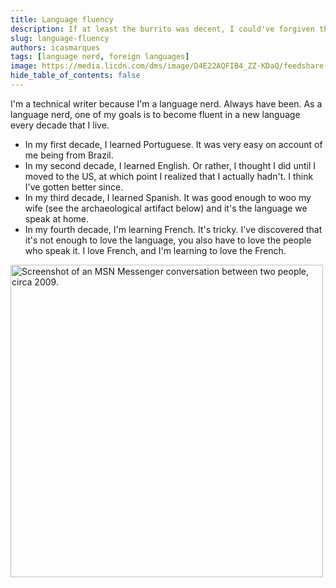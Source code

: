 ```yaml
---
title: Language fluency
description: If at least the burrito was decent, I could've forgiven the lousy copy.
slug: language-fluency
authors: icasmarques
tags: [language nerd, foreign languages]
image: https://media.licdn.com/dms/image/D4E22AQFIB4_ZZ-KDaQ/feedshare-shrink_800/0/1709651943448?e=1713398400&v=beta&t=Cw2cUvInSmmgf4TP7YtGM8FFfN4TwKunQ0x3gkZBxt8
hide_table_of_contents: false
---
```


I'm a technical writer because I'm a language nerd. Always have been. As a language nerd, one of my goals is to become fluent in a new language every decade that I live.

- In my first decade, I learned Portuguese. It was very easy on account of me being from Brazil.
- In my second decade, I learned English. Or rather, I thought I did until I moved to the US, at which point I realized that I actually hadn't. I think I've gotten better since.
- In my third decade, I learned Spanish. It was good enough to woo my wife (see the archaeological artifact below) and it's the language we speak at home.
- In my fourth decade, I'm learning French. It's tricky. I've discovered that it's not enough to love the language, you also have to love the people who speak it. I love French, and I'm learning to love the French.

<img src="https://media.licdn.com/dms/image/D4E22AQFIB4_ZZ-KDaQ/feedshare-shrink_800/0/1709651943448?e=1713398400&v=beta&t=Cw2cUvInSmmgf4TP7YtGM8FFfN4TwKunQ0x3gkZBxt8" alt="Screenshot of an MSN Messenger conversation between two people, circa 2009." width="500" height ="auto"></img>
